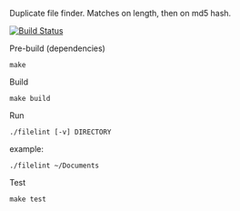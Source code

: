 Duplicate file finder. Matches on length, then on md5 hash.

[![Build Status](https://travis-ci.org/jamesrr39/filelint.svg?branch=master)](https://travis-ci.org/jamesrr39/filelint)

Pre-build (dependencies)

    make

Build

    make build

Run

    ./filelint [-v] DIRECTORY

example:

    ./filelint ~/Documents

Test

    make test
